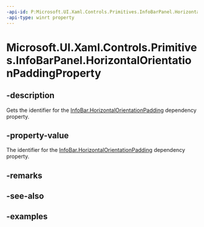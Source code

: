 ```yaml
---
-api-id: P:Microsoft.UI.Xaml.Controls.Primitives.InfoBarPanel.HorizontalOrientationPaddingProperty
-api-type: winrt property
---
```


# Microsoft.UI.Xaml.Controls.Primitives.InfoBarPanel.HorizontalOrientationPaddingProperty

<!--
public static Windows.UI.Xaml.DependencyProperty HorizontalOrientationPaddingProperty { get; }
-->


## -description
Gets the identifier for the [InfoBar.HorizontalOrientationPadding](infobar_horizontalorientationpadding.md) dependency property.

## -property-value
The identifier for the [InfoBar.HorizontalOrientationPadding](infobar_horizontalorientationpadding.md) dependency property.

## -remarks

## -see-also

## -examples


